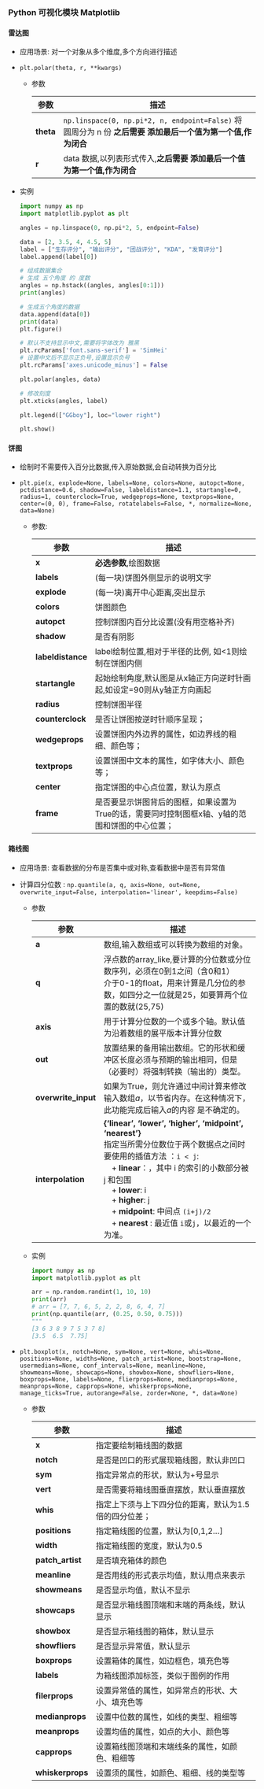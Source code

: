 ### Python 可视化模块 Matplotlib

#### 雷达图

+ 应用场景: 对一个对象从多个维度,多个方向进行描述

+ `plt.polar(theta, r, **kwargs)`

  + 参数

    | 参数      | 描述                                                         |
    | --------- | ------------------------------------------------------------ |
    | **theta** | `np.linspace(0, np.pi*2, n, endpoint=False)` 将 圆周分为 n 份 **之后需要 添加最后一个值为第一个值,作为闭合** |
    | **r**     | data 数据,以列表形式传入,**之后需要 添加最后一个值为第一个值,作为闭合** |

+ 实例

  ```python
  import numpy as np
  import matplotlib.pyplot as plt
  
  angles = np.linspace(0, np.pi*2, 5, endpoint=False)
  
  data = [2, 3.5, 4, 4.5, 5]
  label = ["生存评分", "输出评分", "团战评分", "KDA", "发育评分"]
  label.append(label[0])
  
  # 组成数据集合
  # 生成 五个角度 的 度数
  angles = np.hstack((angles, angles[0:1]))
  print(angles)
  
  # 生成五个角度的数据
  data.append(data[0])
  print(data)
  plt.figure()
  
  # 默认不支持显示中文,需要将字体改为 雅黑
  plt.rcParams['font.sans-serif'] = 'SimHei'
  # 设置中文后不显示正负号,设置显示负号
  plt.rcParams['axes.unicode_minus'] = False
  
  plt.polar(angles, data)
  
  # 修改刻度
  plt.xticks(angles, label)
  
  plt.legend(["GGboy"], loc="lower right")
  
  plt.show()
  ```

  

#### 饼图

+ 绘制时不需要传入百分比数据,传入原始数据,会自动转换为百分比

+ `plt.pie(x, explode=None, labels=None, colors=None, autopct=None, pctdistance=0.6, shadow=False, labeldistance=1.1, startangle=0, radius=1, counterclock=True, wedgeprops=None, textprops=None, center=(0, 0), frame=False, rotatelabels=False, *, normalize=None, data=None)`

  + 参数:

    | 参数              | 描述                                                         |
    | ----------------- | ------------------------------------------------------------ |
    | **x**             | **必选参数**,绘图数据                                        |
    | **labels**        | (每一块)饼图外侧显示的说明文字                               |
    | **explode**       | (每一块)离开中心距离,突出显示                                |
    | **colors**        | 饼图颜色                                                     |
    | **autopct**       | 控制饼图内百分比设置(没有用空格补齐)                         |
    | **shadow**        | 是否有阴影                                                   |
    | **labeldistance** | label绘制位置,相对于半径的比例, 如<1则绘制在饼图内侧         |
    | **startangle**    | 起始绘制角度,默认图是从x轴正方向逆时针画起,如设定=90则从y轴正方向画起 |
    | **radius**        | 控制饼图半径                                                 |
    | **counterclock**  | 是否让饼图按逆时针顺序呈现；                                 |
    | **wedgeprops**    | 设置饼图内外边界的属性，如边界线的粗细、颜色等；             |
    | **textprops**     | 设置饼图中文本的属性，如字体大小、颜色等；                   |
    | **center**        | 指定饼图的中心点位置，默认为原点                             |
    | **frame**         | 是否要显示饼图背后的图框，如果设置为True的话，需要同时控制图框x轴、y轴的范围和饼图的中心位置； |

    

#### 箱线图

+ 应用场景: 查看数据的分布是否集中或对称,查看数据中是否有异常值

+ 计算四分位数 : `np.quantile(a, q, axis=None, out=None, overwrite_input=False, interpolation='linear', keepdims=False)`

  + 参数

    | 参数                | 描述                                                         |
    | ------------------- | ------------------------------------------------------------ |
    | **a**               | 数组,输入数组或可以转换为数组的对象。                        |
    | **q**               | 浮点数的array_like,要计算的分位数或分位数序列，必须在0到1之间（含0和1）<br>介于0-1的float，用来计算是几分位的参数，如四分之一位就是25，如要算两个位置的数就(25,75) |
    | **axis**            | 用于计算分位数的一个或多个轴。默认值为沿着数组的展平版本计算分位数 |
    | **out**             | 放置结果的备用输出数组。它的形状和缓冲区长度必须与预期的输出相同，但是（必要时）将强制转换（输出的）类型。 |
    | **overwrite_input** | 如果为True，则允许通过中间计算来修改输入数组*a*，以节省内存。在这种情况下，此功能完成后输入*a*的内容 是不确定的。 |
    | **interpolation**   | **{‘linear’, ‘lower’, ‘higher’, ‘midpoint’, ‘nearest’}**<br>指定当所需分位数位于两个数据点之间时要使用的插值方法 ：`i < j`:<br>&emsp;+ **linear**：，其中 i 的索引的小数部分被 j 和包围<br>&emsp;+ **lower**: i<br>&emsp;+ **higher**: j<br>&emsp;+ **midpoint**: 中间点 `(i+j)/2`<br>&emsp;+ **nearest** : 最近值 `i`或`j`，以最近的一个为准。 |

  + 实例

    ```python
    import numpy as np
    import matplotlib.pyplot as plt
    
    arr = np.random.randint(1, 10, 10)
    print(arr)
    # arr = [7, 7, 6, 5, 2, 2, 8, 6, 4, 7]
    print(np.quantile(arr, (0.25, 0.50, 0.75)))
    """
    [3 6 3 8 9 7 5 3 7 8]
    [3.5  6.5  7.75]
    ```

    

+ `plt.boxplot(x, notch=None, sym=None, vert=None, whis=None, positions=None, widths=None, patch_artist=None, bootstrap=None, usermedians=None, conf_intervals=None, meanline=None, showmeans=None, showcaps=None, showbox=None, showfliers=None, boxprops=None, labels=None, flierprops=None, medianprops=None, meanprops=None, capprops=None, whiskerprops=None, manage_ticks=True, autorange=False, zorder=None, *, data=None)`

  + 参数

    | 参数             | 描述                                                  |
    | ---------------- | ----------------------------------------------------- |
    | **x**            | 指定要绘制箱线图的数据                                |
    | **notch**        | 是否是凹口的形式展现箱线图，默认非凹口                |
    | **sym**          | 指定异常点的形状，默认为+号显示                       |
    | **vert**         | 是否需要将箱线图垂直摆放，默认垂直摆放                |
    | **whis**         | 指定上下须与上下四分位的距离，默认为1.5倍的四分位差； |
    | **positions**    | 指定箱线图的位置，默认为[0,1,2…]                      |
    | **width**        | 指定箱线图的宽度，默认为0.5                           |
    | **patch_artist** | 是否填充箱体的颜色                                    |
    | **meanline**     | 是否用线的形式表示均值，默认用点来表示                |
    | **showmeans**    | 是否显示均值，默认不显示                              |
    | **showcaps**     | 是否显示箱线图顶端和末端的两条线，默认显示            |
    | **showbox**      | 是否显示箱线图的箱体，默认显示                        |
    | **showfliers**   | 是否显示异常值，默认显示                              |
    | **boxprops**     | 设置箱体的属性，如边框色，填充色等                    |
    | **labels**       | 为箱线图添加标签，类似于图例的作用                    |
    | **filerprops**   | 设置异常值的属性，如异常点的形状、大小、填充色等      |
    | **medianprops**  | 设置中位数的属性，如线的类型、粗细等                  |
    | **meanprops**    | 设置均值的属性，如点的大小、颜色等                    |
    | **capprops**     | 设置箱线图顶端和末端线条的属性，如颜色、粗细等        |
    | **whiskerprops** | 设置须的属性，如颜色、粗细、线的类型等                |

    

